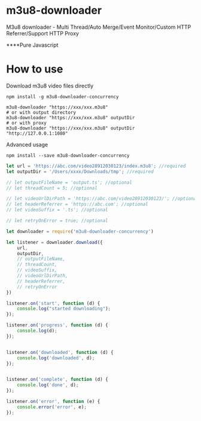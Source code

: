 # m3u8-downloader
M3u8 downloader - Multi Thread/Auto Merge/Event Monitor/Custom HTTP Referrer/Support HTTP Proxy

****Pure Javascript

# How to use

Download m3u8 video files directly 
```shell
npm install -g m3u8-downloader-concurrency 

m3u8-downloader "https://xxx/xxx.m3u8"
# or with output directory
m3u8-downloader "https://xxx/xxx.m3u8" outputDir
# or with proxy
m3u8-downloader "https://xxx/xxx.m3u8" outputDir "http://127.0.0.1:1080"
```

Advanced usage
```shell
npm install --save m3u8-downloader-concurrency 
```

```javascript
let url = 'https://abc.com/video28912030123/index.m3u8'; //required
let outputDir = '/Users/xxxx/Downloads/tmp'; //required

// let outputFileName = 'output.ts'; //optional
// let threadCount = 5; //optional

// let videoUrlDirPath = 'https://abc.com/video28912030123/'; //optional
// let headerReferrer = 'https://abc.com'; //optional
// let videoSuffix = '.ts'; //optional

// let retryOnError = true; //optional

let downloader = require('m3u8-downloader-concurrency')

let listener = downloader.download({
    url,
    outputDir,
    // outputFileName,
    // threadCount,
    // videoSuffix,
    // videoUrlDirPath,
    // headerReferrer,
    // retryOnError
})

listener.on('start', function (d) {
    console.log("started downloading");
});

listener.on('progress', function (d) {
    console.log(d);
});


listener.on('downloaded', function (d) {
    console.log('downloaded', d);
});


listener.on('complete', function (d) {
    console.log('done', d);
});

listener.on('error', function (e) {
    console.error('error', e);
});

```
